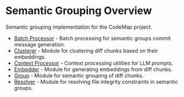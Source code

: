 # Semantic Grouping Overview

Semantic grouping implementation for the CodeMap project.

- [Batch Processor](batch_processor.md) - Batch processing for semantic groups commit message generation.
- [Clusterer](clusterer.md) - Module for clustering diff chunks based on their embeddings.
- [Context Processor](context_processor.md) - Context processing utilities for LLM prompts.
- [Embedder](embedder.md) - Module for generating embeddings from diff chunks.
- [Group](group.md) - Module for semantic grouping of diff chunks.
- [Resolver](resolver.md) - Module for resolving file integrity constraints in semantic groups.
